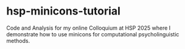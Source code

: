 # hsp-minicons-tutorial
Code and Analysis for my online Colloquium at HSP 2025 where I demonstrate how to use minicons for computational psycholinguistic methods.
